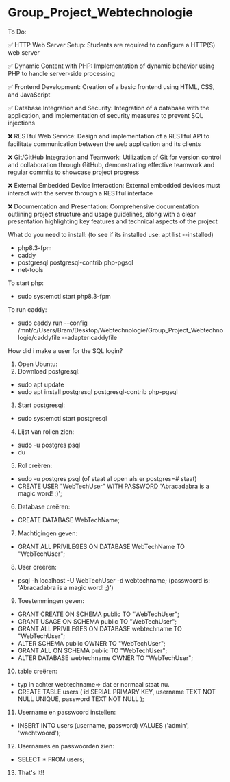 # Group_Project_Webtechnologie

To Do:

✅ HTTP Web Server Setup: Students are required to configure a HTTP(S) web server

✅ Dynamic Content with PHP: Implementation of dynamic behavior using PHP to handle server-side processing

✅ Frontend Development: Creation of a basic frontend using HTML, CSS, and JavaScript

✅ Database Integration and Security: Integration of a database with the application, and implementation of security measures to prevent SQL injections 

❌ RESTful Web Service: Design and implementation of a RESTful API to facilitate communication between the web application and its clients

❌ Git/GitHub Integration and Teamwork: Utilization of Git for version control and collaboration through GitHub, demonstrating effective teamwork and regular commits to showcase project progress

❌ External Embedded Device Interaction: External embedded devices must interact with the server through a RESTful interface

❌ Documentation and Presentation: Comprehensive documentation outlining project structure and usage guidelines, along with a clear presentation highlighting key features and technical aspects of the project


What do you need to install: (to see if its installed use: apt list --installed)
-  php8.3-fpm
-  caddy
-  postgresql postgresql-contrib php-pgsql
-  net-tools

To start php:
-  sudo systemctl start php8.3-fpm
  
To run caddy:
-  sudo caddy run --config /mnt/c/Users/Bram/Desktop/Webtechnologie/Group_Project_Webtechnologie/caddyfile --adapter caddyfile



How did i make a user for the SQL login?
1) Open Ubuntu:
2) Download postgresql:
  - sudo apt update
  - sudo apt install postgresql postgresql-contrib php-pgsql
3) Start postgresql:
  - sudo systemctl start postgresql
4) Lijst van rollen zien:
  - sudo -u postgres psql
  - du
5) Rol creëren:
  - sudo -u postgres psql (of staat al open als er postgres=# staat)
  - CREATE USER "WebTechUser" WITH PASSWORD 'Abracadabra is a magic word! ;)';
6) Database creëren:
  - CREATE DATABASE WebTechName;
7) Machtigingen geven:
  - GRANT ALL PRIVILEGES ON DATABASE WebTechName TO "WebTechUser";
8) User creëren:
  - psql -h localhost -U WebTechUser -d webtechname;  (passwoord is: 'Abracadabra is a magic word! ;)')
9) Toestemmingen geven:
  - GRANT CREATE ON SCHEMA public TO "WebTechUser";
  - GRANT USAGE ON SCHEMA public TO "WebTechUser";
  - GRANT ALL PRIVILEGES ON DATABASE webtechname TO "WebTechUser";
  - ALTER SCHEMA public OWNER TO "WebTechUser";
  - GRANT ALL ON SCHEMA public TO "WebTechUser";
  - ALTER DATABASE webtechname OWNER TO "WebTechUser";
10) table creëren:
  - typ in achter webtechname=> dat er normaal staat nu.
  - CREATE TABLE users (
    id SERIAL PRIMARY KEY,
    username TEXT NOT NULL UNIQUE,
    password TEXT NOT NULL
    );
11) Username en passwoord instellen:
  - INSERT INTO users (username, password) VALUES ('admin', 'wachtwoord');
12) Usernames en passwoorden zien:
  - SELECT * FROM users;
13) That's it!!
